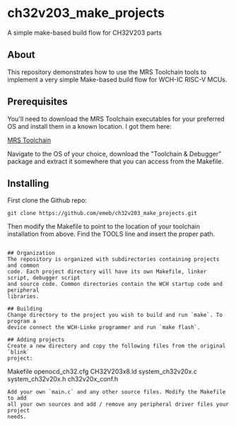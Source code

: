 # ch32v203_make_projects
A simple make-based build flow for CH32V203 parts

## About
This repository demonstrates how to use the MRS Toolchain tools to implement
a very simple Make-based build flow for WCH-IC RISC-V MCUs.

## Prerequisites
You'll need to download the MRS Toolchain executables for your preferred OS and
install them in a known location. I got them here:

[MRS Toolchain](http://www.mounriver.com/download)

Navigate to the OS of your choice, download the "Toolchain & Debugger" package
and extract it somewhere that you can access from the Makefile.

## Installing
First clone the Github repo:
```
git clone https://github.com/emeb/ch32v203_make_projects.git
```

Then modify the Makefile to point to the location of your toolchain installation
from above. Find the TOOLS line and insert the proper path.
```

## Organization
The repository is organized with subdirectories containing projects and common
code. Each project directory will have its own Makefile, linker script, debugger script
and source code. Common directories contain the WCH startup code and peripheral
libraries.

## Building
Change directory to the project you wish to build and run `make`. To program a
device connect the WCH-Linke programmer and run `make flash`.

## Adding projects
Create a new directory and copy the following files from the original `blink`
project:
```
Makefile
openocd_ch32.cfg
CH32V203x8.ld
system_ch32v20x.c
system_ch32v20x.h
ch32v20x_conf.h
```
Add your own `main.c` and any other source files. Modify the Makefile to add
all your own sources and add / remove any peripheral driver files your project
needs.



